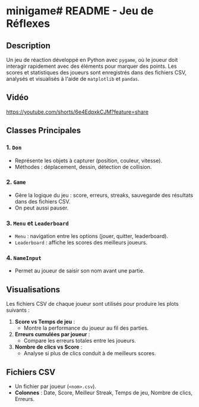 # minigame# **README - Jeu de Réflexes**

## **Description**
Un jeu de réaction développé en Python avec `pygame`, où le joueur doit interagir rapidement avec des éléments pour marquer des points. Les scores et statistiques des joueurs sont enregistrés dans des fichiers CSV, analysés et visualisés à l'aide de `matplotlib` et `pandas`.
## **Vidéo**
https://youtube.com/shorts/6e4EdpxkCJM?feature=share
## **Classes Principales**

### **1. `Don`**
- Représente les objets à capturer (position, couleur, vitesse).
- Méthodes : déplacement, dessin, détection de collision.

### **2. `Game`**
- Gère la logique du jeu : score, erreurs, streaks, sauvegarde des résultats dans des fichiers CSV.
- On peut aussi pauser.

### **3. `Menu` et `Leaderboard`**
- `Menu` : navigation entre les options (jouer, quitter, leaderboard).
- `Leaderboard` : affiche les scores des meilleurs joueurs.

### **4. `NameInput`**
- Permet au joueur de saisir son nom avant une partie.

## **Visualisations**
Les fichiers CSV de chaque joueur sont utilisés pour produire les plots suivants :
1. **Score vs Temps de jeu** :
   - Montre la performance du joueur au fil des parties.
2. **Erreurs cumulées par joueur** :
   - Compare les erreurs totales entre les joueurs.
3. **Nombre de clics vs Score** :
   - Analyse si plus de clics conduit à de meilleurs scores.

## **Fichiers CSV**
- Un fichier par joueur (`<nom>.csv`).
- **Colonnes** : Date, Score, Meilleur Streak, Temps de jeu, Nombre de clics, Erreurs.
